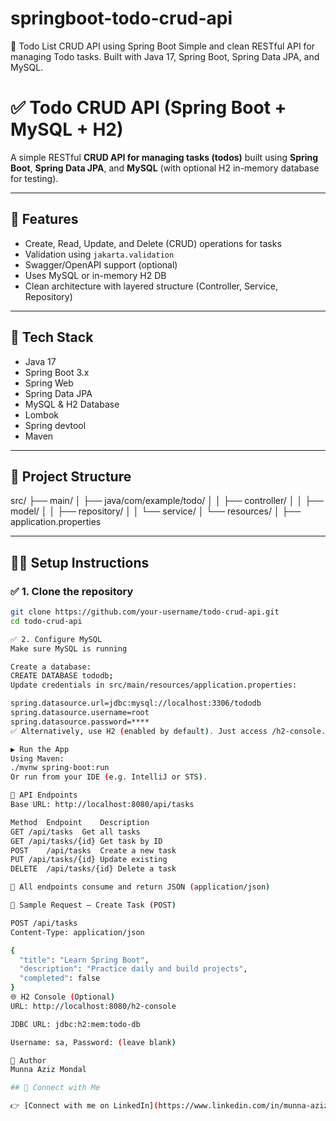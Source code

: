# springboot-todo-crud-api
📝 Todo List CRUD API using Spring Boot  Simple and clean RESTful API for managing Todo tasks. Built with Java 17, Spring Boot, Spring Data JPA, and MySQL.

# ✅ Todo CRUD API (Spring Boot + MySQL + H2)

A simple RESTful **CRUD API for managing tasks (todos)** built using **Spring Boot**, **Spring Data JPA**, and **MySQL** (with optional H2 in-memory database for testing).

---

## 🚀 Features

- Create, Read, Update, and Delete (CRUD) operations for tasks
- Validation using `jakarta.validation`
- Swagger/OpenAPI support (optional)
- Uses MySQL or in-memory H2 DB
- Clean architecture with layered structure (Controller, Service, Repository)

---

## 🧰 Tech Stack

- Java 17
- Spring Boot 3.x
- Spring Web
- Spring Data JPA
- MySQL & H2 Database
- Lombok
- Spring devtool
- Maven

---

## 📁 Project Structure

src/
├── main/
│ ├── java/com/example/todo/
│ │ ├── controller/
│ │ ├── model/
│ │ ├── repository/
│ │ └── service/
│ └── resources/
│ ├── application.properties

---

## 🧑‍💻 Setup Instructions

### ✅ 1. Clone the repository
```bash
git clone https://github.com/your-username/todo-crud-api.git
cd todo-crud-api

✅ 2. Configure MySQL
Make sure MySQL is running

Create a database:
CREATE DATABASE tododb;
Update credentials in src/main/resources/application.properties:

spring.datasource.url=jdbc:mysql://localhost:3306/tododb
spring.datasource.username=root
spring.datasource.password=****
✅ Alternatively, use H2 (enabled by default). Just access /h2-console.

▶️ Run the App
Using Maven:
./mvnw spring-boot:run
Or run from your IDE (e.g. IntelliJ or STS).

🧪 API Endpoints
Base URL: http://localhost:8080/api/tasks

Method	Endpoint	Description
GET	/api/tasks	Get all tasks
GET	/api/tasks/{id}	Get task by ID
POST	/api/tasks	Create a new task
PUT	/api/tasks/{id}	Update existing
DELETE	/api/tasks/{id}	Delete a task

📌 All endpoints consume and return JSON (application/json)

🧪 Sample Request – Create Task (POST)

POST /api/tasks
Content-Type: application/json

{
  "title": "Learn Spring Boot",
  "description": "Practice daily and build projects",
  "completed": false
}
🌐 H2 Console (Optional)
URL: http://localhost:8080/h2-console

JDBC URL: jdbc:h2:mem:todo-db

Username: sa, Password: (leave blank)

🧑 Author
Munna Aziz Mondal

## 🔗 Connect with Me

👉 [Connect with me on LinkedIn](https://www.linkedin.com/in/munna-aziz-mondal-061b95212/)
